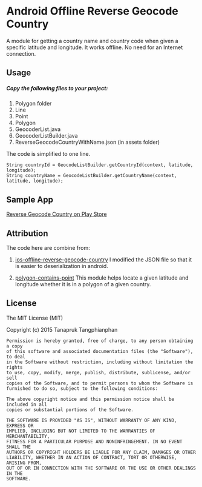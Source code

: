 # Android Offline Reverse Geocode Country

A module for getting a country name and country code when given a specific latitude and longitude. It works offline. No need for an Internet connection.


## Usage
##### Copy the following files to your project:
1.  Polygon folder
  1.  Line
  2.  Point
  3.  Polygon
2.  GeocoderList.java
3.  GeocoderListBuilder.java
4.  ReverseGeocodeCountryWithName.json (in assets folder)

The code is simplified to one line.
```
String countryId = GeocodeListBuilder.getCountryId(context, latitude, longitude);
String countryName = GeocodeListBuilder.getCountryName(context, latitude, longitude);

```

## Sample App


[Reverse Geocode Country on Play Store](https://play.google.com/store/apps/details?id=com.tanapruk.reversegeocodecountry)

## Attribution
The code here are combine from:


1.  [ios-offline-reverse-geocode-country](https://github.com/krisrak/ios-offline-reverse-geocode-country)
I modified the JSON file so that it is easier to deserialization in android.

2.  [polygon-contains-point](https://github.com/sromku/polygon-contains-point)
This module helps locate a given latitude and longitude whether it is in a polygon of a given country.

## License
The MIT License (MIT)

Copyright (c) 2015 Tanapruk Tangphianphan
```
Permission is hereby granted, free of charge, to any person obtaining a copy
of this software and associated documentation files (the "Software"), to deal
in the Software without restriction, including without limitation the rights
to use, copy, modify, merge, publish, distribute, sublicense, and/or sell
copies of the Software, and to permit persons to whom the Software is
furnished to do so, subject to the following conditions:

The above copyright notice and this permission notice shall be included in all
copies or substantial portions of the Software.

THE SOFTWARE IS PROVIDED "AS IS", WITHOUT WARRANTY OF ANY KIND, EXPRESS OR
IMPLIED, INCLUDING BUT NOT LIMITED TO THE WARRANTIES OF MERCHANTABILITY,
FITNESS FOR A PARTICULAR PURPOSE AND NONINFRINGEMENT. IN NO EVENT SHALL THE
AUTHORS OR COPYRIGHT HOLDERS BE LIABLE FOR ANY CLAIM, DAMAGES OR OTHER
LIABILITY, WHETHER IN AN ACTION OF CONTRACT, TORT OR OTHERWISE, ARISING FROM,
OUT OF OR IN CONNECTION WITH THE SOFTWARE OR THE USE OR OTHER DEALINGS IN THE
SOFTWARE.
```